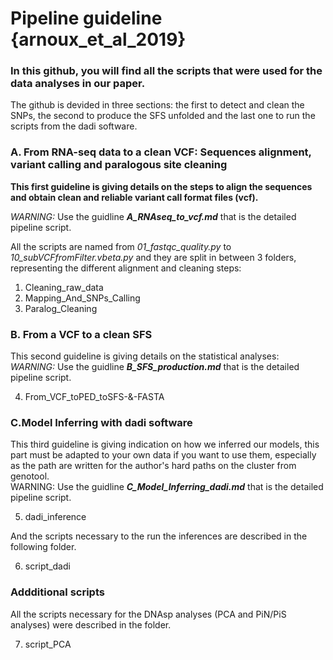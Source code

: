 # Pipeline guideline {arnoux_et_al_2019}

### In this github, you will find all the scripts that were used for the data analyses in our paper.  

The github is devided in three sections: the first to detect and clean the SNPs, the second to produce the SFS unfolded and the last one to run the scripts from the dadi software.

### A. From RNA-seq data to a clean VCF: Sequences alignment, variant calling and paralogous site cleaning
**This first guideline is giving details on the steps to align the sequences and obtain clean and reliable variant call format files (vcf).**    

*WARNING:* Use the guidline **_A_RNAseq_to_vcf.md_** that is the detailed pipeline script.
  
All the scripts are named from *01_fastqc_quality.py* to *10_subVCFfromFilter.vbeta.py* and they are split in between 3 folders, representing the different alignment and cleaning steps:  
1.  Cleaning_raw_data
2.  Mapping_And_SNPs_Calling
3.  Paralog_Cleaning  
  
   
### B. From a VCF to a clean SFS
  
This second guideline is giving details on the statistical analyses:  
*WARNING:* Use the guidline **_B_SFS_production.md_** that is the detailed pipeline script.
   
4.  From_VCF_toPED_toSFS-&-FASTA

  
   
### C.Model Inferring with dadi software    
  
This third guideline is giving indication  on how we inferred our models, this part must be adapted to your own data if you want to use them, especially as the path are written for the author's hard paths on the cluster from genotool.  
 WARNING: Use the guidline **_C_Model_Inferring_dadi.md_** that is the detailed pipeline script.  
 
5.  dadi_inference  
  
And the scripts necessary to the run the inferences are described in the following folder.    
     
6. script_dadi
   
### Addditional scripts  
   
All the scripts necessary for the DNAsp analyses (PCA and PiN/PiS analyses) were described in the folder.    
   
7.  script_PCA   
